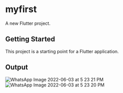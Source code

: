 # myfirst

A new Flutter project.

## Getting Started

This project is a starting point for a Flutter application.

## Output

![WhatsApp Image 2022-06-03 at 5 23 21 PM](https://user-images.githubusercontent.com/88554722/171851535-71a95dff-881e-462c-a0f1-0c8f2f71e569.jpeg)
![WhatsApp Image 2022-06-03 at 5 23 20 PM](https://user-images.githubusercontent.com/88554722/171851560-e22af8c4-af76-41d9-8c28-9e2ab4a3fc3a.jpeg)
